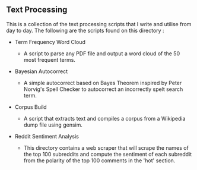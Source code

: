 ## Text Processing
This is a collection of the text processing scripts that I write and utilise from day to day. The following are the scripts found on this directory :

* Term Frequency Word Cloud 
  * A script to parse any PDF file and output a word cloud of the 50 most frequent terms.

* Bayesian Autocorrect
  * A simple autocorrect based on Bayes Theorem inspired by Peter Norvig's Spell Checker to autocorrect an incorrectly spelt search term. 

* Corpus Build
  * A script that extracts text and compiles a corpus from a Wikipedia dump file using gensim. 

* Reddit Sentiment Analysis
  * This directory contains a web scraper that will scrape the names of the top 100 subreddits and compute the sentiment of each subreddit from the polarity of the top 100 comments in the 'hot' section.
